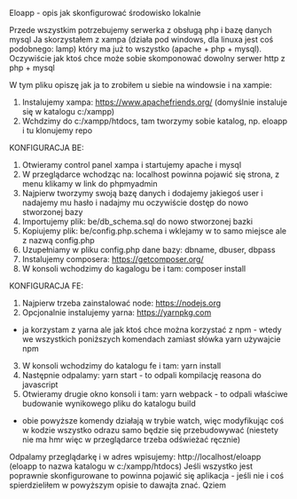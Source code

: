 Eloapp - opis jak skonfigurować środowisko lokalnie

Przede wszystkim potrzebujemy serwerka z obsługą php i bazę danych mysql
Ja skorzystałem z xampa (działa pod windows, dla linuxa jest coś podobnego: lamp) który ma już to wszystko (apache + php + mysql).
Oczywiście jak ktoś chce może sobie skomponować dowolny serwer http z php + mysql

W tym pliku opiszę jak ja to zrobiłem u siebie na windowsie i na xampie:
1. Instalujemy xampa: https://www.apachefriends.org/ (domyślnie instaluje się w katalogu c:/xampp)
2. Wchdzimy do c:/xampp/htdocs, tam tworzymy sobie katalog, np. eloapp i tu klonujemy repo

KONFIGURACJA BE:
1. Otwieramy control panel xampa i startujemy apache i mysql
2. W przeglądarce wchodząc na: localhost powinna pojawić się strona, z menu klikamy w link do phpmyadmin
3. Najpierw tworzymy swoją bazę danych i dodajemy jakiegoś user i nadajemy mu hasło i nadajmy mu oczywiście dostęp do nowo stworzonej bazy
4. Importujemy plik: be/db_schema.sql do nowo stworzonej bazki
5. Kopiujemy plik: be/config.php.schema i wklejamy w to samo miejsce ale z nazwą config.php
6. Uzupełniamy w pliku config.php dane bazy: dbname, dbuser, dbpass
7. Instalujemy composera: https://getcomposer.org/
8. W konsoli wchodzimy do kagalogu be i tam: composer install

KONFIGURACJA FE:
1. Najpierw trzeba zainstalować node: https://nodejs.org
2. Opcjonalnie instalujemy yarna: https://yarnpkg.com
- ja korzystam z yarna ale jak ktoś chce można korzystać z npm - wtedy we wszystkich poniższych komendach zamiast słówka yarn używajcie npm
3. W konsoli wchodzimy do katalogu fe i tam: yarn install
4. Następnie odpalamy: yarn start - to odpali kompilację reasona do javascript
5. Otwieramy drugie okno konsoli i tam: yarn webpack - to odpali właściwe budowanie wynikowego pliku do katalogu build
- obie powyższe komendy działają w trybie watch, więc modyfikując coś w kodzie wszystko odrazu samo będzie się przebudowywać (niestety nie ma hmr więc w przeglądarce trzeba odświeżać ręcznie)

Odpalamy przeglądarkę i w adres wpisujemy: http://localhost/eloapp (eloapp to nazwa katalogu w c:/xampp/htdocs)
Jeśli wszystko jest poprawnie skonfigurowane to powinna pojawić się aplikacja - jeśli nie i coś spierdzieliłem w powyższym opisie to dawajta znać.
Qziem